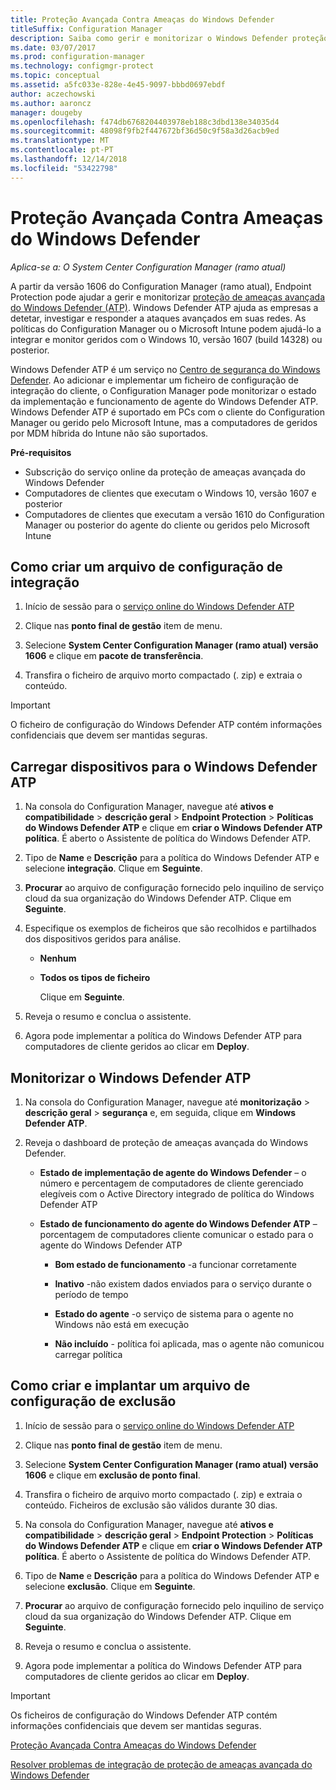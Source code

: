 ```yaml
---
title: Proteção Avançada Contra Ameaças do Windows Defender
titleSuffix: Configuration Manager
description: Saiba como gerir e monitorizar o Windows Defender proteção avançada contra ameaças, um novo serviço que ajuda as empresas a responder a ataques avançados.
ms.date: 03/07/2017
ms.prod: configuration-manager
ms.technology: configmgr-protect
ms.topic: conceptual
ms.assetid: a5fc033e-828e-4e45-9097-bbbd0697ebdf
author: aczechowski
ms.author: aaroncz
manager: dougeby
ms.openlocfilehash: f474db6768204403978eb188c3dbd138e34035d4
ms.sourcegitcommit: 48098f9fb2f447672bf36d50c9f58a3d26acb9ed
ms.translationtype: MT
ms.contentlocale: pt-PT
ms.lasthandoff: 12/14/2018
ms.locfileid: "53422798"
---
```

# <a name="windows-defender-advanced-threat-protection"></a>Proteção Avançada Contra Ameaças do Windows Defender

*Aplica-se a: O System Center Configuration Manager (ramo atual)*

A partir da versão 1606 do Configuration Manager (ramo atual), Endpoint Protection pode ajudar a gerir e monitorizar [proteção de ameaças avançada do Windows Defender (ATP)](http://aka.ms/technet-wdatp). Windows Defender ATP ajuda as empresas a detetar, investigar e responder a ataques avançados em suas redes.  As políticas do Configuration Manager ou o Microsoft Intune podem ajudá-lo a integrar e monitor geridos com o Windows 10, versão 1607 (build 14328) ou posterior.

Windows Defender ATP é um serviço no [Centro de segurança do Windows Defender](https://securitycenter.windows.com). Ao adicionar e implementar um ficheiro de configuração de integração do cliente, o Configuration Manager pode monitorizar o estado da implementação e funcionamento de agente do Windows Defender ATP. Windows Defender ATP é suportado em PCs com o cliente do Configuration Manager ou gerido pelo Microsoft Intune, mas a computadores de geridos por MDM híbrida do Intune não são suportados.

 **Pré-requisitos**  

-   Subscrição do serviço online da proteção de ameaças avançada do Windows Defender  
-   Computadores de clientes que executam o Windows 10, versão 1607 e posterior  
-   Computadores de clientes que executam a versão 1610 do Configuration Manager ou posterior do agente do cliente ou geridos pelo Microsoft Intune

## <a name="how-to-create-an-onboarding-configuration-file"></a>Como criar um arquivo de configuração de integração  

 1.  Início de sessão para o [serviço online do Windows Defender ATP](https://securitycenter.windows.com/)   

 2.  Clique nas **ponto final de gestão** item de menu.  

 3.  Selecione **System Center Configuration Manager (ramo atual) versão 1606** e clique em **pacote de transferência**.  

 4.  Transfira o ficheiro de arquivo morto compactado (. zip) e extraia o conteúdo.

> [!IMPORTANT]
> O ficheiro de configuração do Windows Defender ATP contém informações confidenciais que devem ser mantidas seguras.

## <a name="onboard-devices-for-windows-defender-atp"></a>Carregar dispositivos para o Windows Defender ATP  

1. Na consola do Configuration Manager, navegue até **ativos e compatibilidade** > **descrição geral** > **Endpoint Protection**  >  **Políticas do Windows Defender ATP** e clique em **criar o Windows Defender ATP política**. É aberto o Assistente de política do Windows Defender ATP.  

2. Tipo de **Name** e **Descrição** para a política do Windows Defender ATP e selecione **integração**. Clique em **Seguinte**.  

3. **Procurar** ao arquivo de configuração fornecido pelo inquilino de serviço cloud da sua organização do Windows Defender ATP. Clique em **Seguinte**.  

4. Especifique os exemplos de ficheiros que são recolhidos e partilhados dos dispositivos geridos para análise.  

   - **Nenhum**   

   - **Todos os tipos de ficheiro**  

     Clique em **Seguinte**.  

5. Reveja o resumo e conclua o assistente.  

6. Agora pode implementar a política do Windows Defender ATP para computadores de cliente geridos ao clicar em **Deploy**.  

## <a name="monitor-windows-defender-atp"></a>Monitorizar o Windows Defender ATP  

1.  Na consola do Configuration Manager, navegue até **monitorização** > **descrição geral** > **segurança** e, em seguida, clique em **Windows Defender ATP**.  

2.  Reveja o dashboard de proteção de ameaças avançada do Windows Defender.  

    -   **Estado de implementação de agente do Windows Defender** – o número e percentagem de computadores de cliente gerenciado elegíveis com o Active Directory integrado de política do Windows Defender ATP  

    -   **Estado de funcionamento do agente do Windows Defender ATP** – porcentagem de computadores cliente comunicar o estado para o agente do Windows Defender ATP  

        -   **Bom estado de funcionamento** -a funcionar corretamente  

        -   **Inativo** -não existem dados enviados para o serviço durante o período de tempo  

        -   **Estado do agente** -o serviço de sistema para o agente no Windows não está em execução  

        -   **Não incluído** - política foi aplicada, mas o agente não comunicou carregar política  


## <a name="how-to-create-and-deploy-an-offboarding-configuration-file"></a>Como criar e implantar um arquivo de configuração de exclusão  

1.  Início de sessão para o [serviço online do Windows Defender ATP](https://securitycenter.windows.com/)   

2.  Clique nas **ponto final de gestão** item de menu.  

3.  Selecione **System Center Configuration Manager (ramo atual) versão 1606** e clique em **exclusão de ponto final**.  

4.  Transfira o ficheiro de arquivo morto compactado (. zip) e extraia o conteúdo. Ficheiros de exclusão são válidos durante 30 dias.

5.  Na consola do Configuration Manager, navegue até **ativos e compatibilidade** > **descrição geral** > **Endpoint Protection**  >  **Políticas do Windows Defender ATP** e clique em **criar o Windows Defender ATP política**. É aberto o Assistente de política do Windows Defender ATP.  

6.  Tipo de **Name** e **Descrição** para a política do Windows Defender ATP e selecione **exclusão**. Clique em **Seguinte**.  

7.  **Procurar** ao arquivo de configuração fornecido pelo inquilino de serviço cloud da sua organização do Windows Defender ATP. Clique em **Seguinte**.  

8.  Reveja o resumo e conclua o assistente.  

9.  Agora pode implementar a política do Windows Defender ATP para computadores de cliente geridos ao clicar em **Deploy**.  

> [!IMPORTANT]
> Os ficheiros de configuração do Windows Defender ATP contém informações confidenciais que devem ser mantidas seguras.

[Proteção Avançada Contra Ameaças do Windows Defender](https://technet.microsoft.com/itpro/windows/keep-secure/windows-defender-advanced-threat-protection)

[Resolver problemas de integração de proteção de ameaças avançada do Windows Defender](https://technet.microsoft.com/itpro/windows/keep-secure/troubleshoot-onboarding-windows-defender-advanced-threat-protection)
